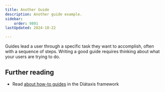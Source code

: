 ```yaml
---
title: Another Guide
description: Another guide example.
sidebar:
    order: 9891
lastUpdated: 2024-10-22

---
```


Guides lead a user through a specific task they want to accomplish, often with a sequence of steps.
Writing a good guide requires thinking about what your users are trying to do.

## Further reading

- Read [about how-to guides](https://diataxis.fr/how-to-guides/) in the Diátaxis framework
